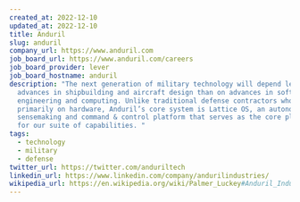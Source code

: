 ```yaml
---
created_at: 2022-12-10
updated_at: 2022-12-10
title: Anduril
slug: anduril
company_url: https://www.anduril.com
job_board_url: https://www.anduril.com/careers
job_board_provider: lever
job_board_hostname: anduril
description: "The next generation of military technology will depend less on
  advances in shipbuilding and aircraft design than on advances in software
  engineering and computing. Unlike traditional defense contractors who focus
  primarily on hardware, Anduril’s core system is Lattice OS, an autonomous
  sensemaking and command & control platform that serves as the core platform
  for our suite of capabilities. "
tags:
  - technology
  - military
  - defense
twitter_url: https://twitter.com/anduriltech
linkedin_url: https://www.linkedin.com/company/andurilindustries/
wikipedia_url: https://en.wikipedia.org/wiki/Palmer_Luckey#Anduril_Industries
---
```

